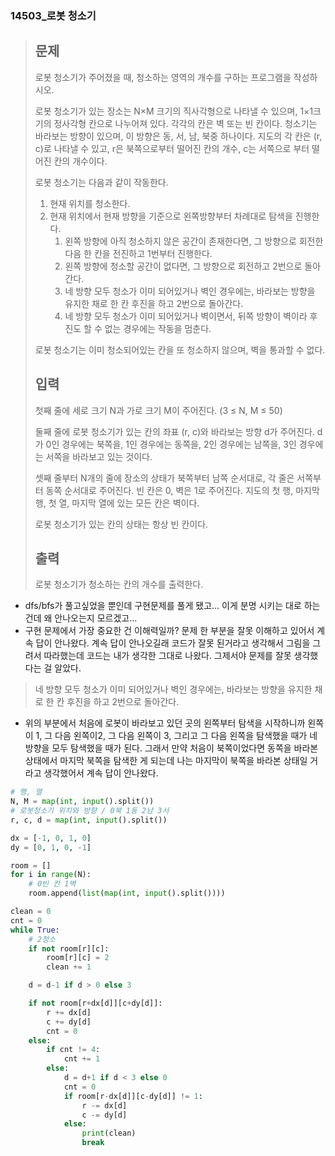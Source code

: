 ### 14503_로봇 청소기

> ## 문제
>
> 로봇 청소기가 주어졌을 때, 청소하는 영역의 개수를 구하는 프로그램을 작성하시오.
>
> 로봇 청소기가 있는 장소는 N×M 크기의 직사각형으로 나타낼 수 있으며, 1×1크기의 정사각형 칸으로 나누어져 있다. 각각의 칸은 벽 또는 빈 칸이다. 청소기는 바라보는 방향이 있으며, 이 방향은 동, 서, 남, 북중 하나이다. 지도의 각 칸은 (r, c)로 나타낼 수 있고, r은 북쪽으로부터 떨어진 칸의 개수, c는 서쪽으로 부터 떨어진 칸의 개수이다.
>
> 로봇 청소기는 다음과 같이 작동한다.
>
> 1. 현재 위치를 청소한다.
> 2. 현재 위치에서 현재 방향을 기준으로 왼쪽방향부터 차례대로 탐색을 진행한다.
>    1. 왼쪽 방향에 아직 청소하지 않은 공간이 존재한다면, 그 방향으로 회전한 다음 한 칸을 전진하고 1번부터 진행한다.
>    2. 왼쪽 방향에 청소할 공간이 없다면, 그 방향으로 회전하고 2번으로 돌아간다.
>    3. 네 방향 모두 청소가 이미 되어있거나 벽인 경우에는, 바라보는 방향을 유지한 채로 한 칸 후진을 하고 2번으로 돌아간다.
>    4. 네 방향 모두 청소가 이미 되어있거나 벽이면서, 뒤쪽 방향이 벽이라 후진도 할 수 없는 경우에는 작동을 멈춘다.
>
> 로봇 청소기는 이미 청소되어있는 칸을 또 청소하지 않으며, 벽을 통과할 수 없다.
>
> ## 입력
>
> 첫째 줄에 세로 크기 N과 가로 크기 M이 주어진다. (3 ≤ N, M ≤ 50)
>
> 둘째 줄에 로봇 청소기가 있는 칸의 좌표 (r, c)와 바라보는 방향 d가 주어진다. d가 0인 경우에는 북쪽을, 1인 경우에는 동쪽을, 2인 경우에는 남쪽을, 3인 경우에는 서쪽을 바라보고 있는 것이다.
>
> 셋째 줄부터 N개의 줄에 장소의 상태가 북쪽부터 남쪽 순서대로, 각 줄은 서쪽부터 동쪽 순서대로 주어진다. 빈 칸은 0, 벽은 1로 주어진다. 지도의 첫 행, 마지막 행, 첫 열, 마지막 열에 있는 모든 칸은 벽이다.
>
> 로봇 청소기가 있는 칸의 상태는 항상 빈 칸이다.
>
> ## 출력
>
> 로봇 청소기가 청소하는 칸의 개수를 출력한다.



- dfs/bfs가 풀고싶었을 뿐인데 구현문제를 풀게 됐고... 이게 분명 시키는 대로 하는 건데 왜 안나오는지 모르겠고...
- 구현 문제에서 가장 중요한 건 이해력일까? 문제 한 부분을 잘못 이해하고 있어서 계속 답이 안나왔다. 계속 답이 안나오길래 코드가 잘못 된거라고 생각해서 그림을 그려서 따라했는데 코드는 내가 생각한 그대로 나왔다. 그제서야 문제를 잘못 생각했다는 걸 알았다. 

> 네 방향 모두 청소가 이미 되어있거나 벽인 경우에는, 바라보는 방향을 유지한 채로 한 칸 후진을 하고 2번으로 돌아간다.

- 위의 부분에서 처음에 로봇이 바라보고 있던 곳의 왼쪽부터 탐색을 시작하니까 왼쪽이 1, 그 다음 왼쪽이2, 그 다음 왼쪽이 3, 그리고 그 다음 왼쪽을 탐색했을 때가 네 방향을 모두 탐색했을 때가 된다. 그래서 만약 처음이 북쪽이었다면 동쪽을 바라본 상태에서 마지막 북쪽을 탐색한 게 되는데 나는  마지막이 북쪽을 바라본 상태일 거라고 생각했어서 계속 답이 안나왔다.

```python
# 행, 열
N, M = map(int, input().split())
# 로봇청소기 위치와 방향 / 0북 1동 2남 3서
r, c, d = map(int, input().split())

dx = [-1, 0, 1, 0]
dy = [0, 1, 0, -1]

room = []
for i in range(N):
    # 0빈 칸 1벽
    room.append(list(map(int, input().split())))

clean = 0
cnt = 0
while True:
    # 2청소
    if not room[r][c]:
        room[r][c] = 2
        clean += 1

    d = d-1 if d > 0 else 3

    if not room[r+dx[d]][c+dy[d]]:
        r += dx[d]
        c += dy[d]
        cnt = 0
    else:
        if cnt != 4:
            cnt += 1
        else:
            d = d+1 if d < 3 else 0
            cnt = 0
            if room[r-dx[d]][c-dy[d]] != 1:
                r -= dx[d]
                c -= dy[d]
            else:
                print(clean)
                break
```

